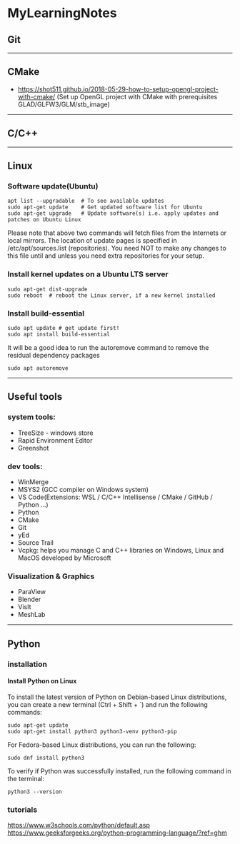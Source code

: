 # MyLearningNotes

## Git

____
## CMake
* https://shot511.github.io/2018-05-29-how-to-setup-opengl-project-with-cmake/ (Set up OpenGL project with CMake with prerequisites GLAD/GLFW3/GLM/stb_image)
____
## C/C++

____

## Linux
### Software update(Ubuntu)
```
apt list --upgradable  # To see available updates
sudo apt-get update    # Get updated software list for Ubuntu
sudo apt-get upgrade   # Update software(s) i.e. apply updates and patches on Ubuntu Linux
```
Please note that above two commands will fetch files from the Internets or local mirrors. The location of update pages is specified in /etc/apt/sources.list (repositories). You need NOT to make any changes to this file until and unless you need extra repositories for your setup.

### Install kernel updates on a Ubuntu LTS server
```
sudo apt-get dist-upgrade
sudo reboot  # reboot the Linux server, if a new kernel installed
```

### Install build-essential
```
sudo apt update # get update first!
sudo apt install build-essential
```
It will be a good idea to run the autoremove command to remove the residual dependency packages
```
sudo apt autoremove
```
____
## Useful tools
### system tools:
* TreeSize - windows store
* Rapid Environment Editor
* Greenshot

### dev tools:
* WinMerge
* MSYS2 (GCC compiler on Windows system)
* VS Code(Extensions: WSL / C/C++ Intellisense / CMake / GitHub / Python ...)
* Python
* CMake
* Git
* yEd
* Source Trail
* Vcpkg: helps you manage C and C++ libraries on Windows, Linux and MacOS developed by Microsoft

### Visualization & Graphics
* ParaView
* Blender
* VisIt
* MeshLab

____
## Python
### installation
#### Install Python on Linux
To install the latest version of Python on Debian-based Linux distributions, you can create a new terminal (Ctrl + Shift + `) and run the following commands:
```
sudo apt-get update
sudo apt-get install python3 python3-venv python3-pip
```
For Fedora-based Linux distributions, you can run the following:
```
sudo dnf install python3
```
To verify if Python was successfully installed, run the following command in the terminal:
```
python3 --version
```

### tutorials
https://www.w3schools.com/python/default.asp
https://www.geeksforgeeks.org/python-programming-language/?ref=ghm
